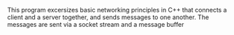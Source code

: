 This program excersizes basic networking principles in C++ that connects a client and a server together, and sends messages to one another.
The messages are sent via a socket stream and a message buffer
